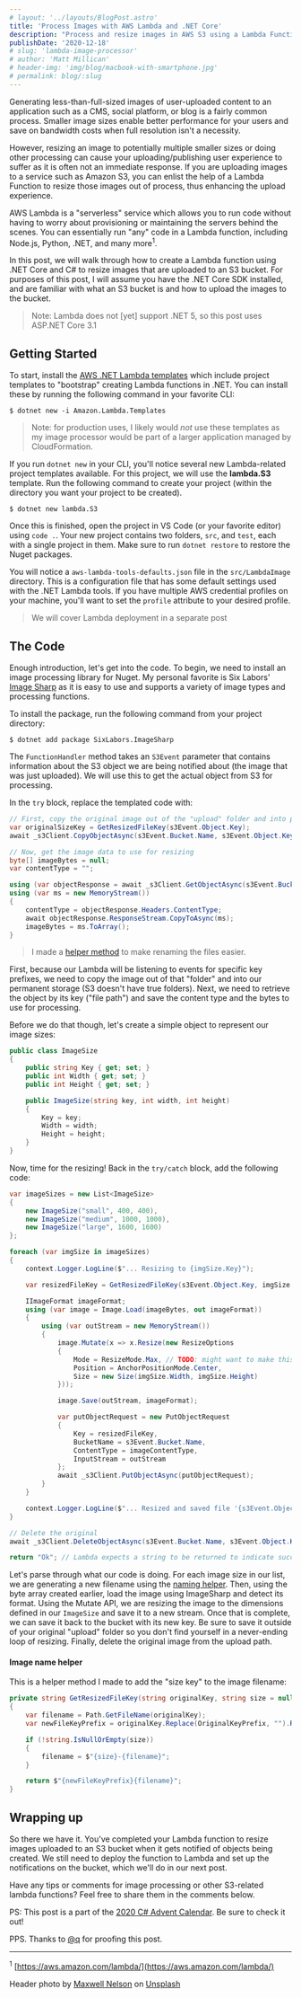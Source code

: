 ```yaml
---
# layout: '../layouts/BlogPost.astro'
title: 'Process Images with AWS Lambda and .NET Core'
description: "Process and resize images in AWS S3 using a Lambda Function and ASP.NET Core"
publishDate: '2020-12-18'
# slug: 'lambda-image-processor'
# author: 'Matt Millican'
# header-img: 'img/blog/macbook-with-smartphone.jpg'
# permalink: blog/:slug
---
```


Generating less-than-full-sized images of user-uploaded content to an
application such as a CMS, social platform, or blog is a fairly common process.
Smaller image sizes enable better performance for your users and save on
bandwidth costs when full resolution isn't a necessity.

However, resizing an image to potentially multiple smaller sizes or doing other
processing can cause your uploading/publishing user experience to suffer
as it is often not an immediate response. If you are uploading images to a
service such as Amazon S3, you can enlist the help of a Lambda Function to
resize those images out of process, thus enhancing the upload experience.

AWS Lambda is a "serverless" service which allows you to run code without having
to worry about provisioning or maintaining the servers behind the scenes. You can
essentially run "any" code in a Lambda function, including Node.js, Python, .NET,
and many more<sup>1</sup>.

In this post, we will walk through how to create a Lambda function using
.NET Core and C# to resize images that are uploaded to an S3 bucket.
For purposes of this post, I will assume you have the .NET Core SDK installed, and
are familiar with what an S3 bucket is and how to upload the images to the bucket.

> Note: Lambda does not [yet] support .NET 5, so this post uses ASP.NET Core 3.1

## Getting Started

To start, install the
[AWS .NET Lambda templates](https://www.nuget.org/packages/Amazon.Lambda.Templates)
which include project templates to "bootstrap" creating Lambda functions in .NET.
You can install these by running the following command in your favorite CLI:

```
$ dotnet new -i Amazon.Lambda.Templates
```

> Note: for production uses, I likely would _not_ use these templates as my
> image processor would be part of a larger application managed by CloudFormation.

If you run `dotnet new` in your CLI, you'll notice several new Lambda-related
project templates available. For this project, we will use the **lambda.S3** template.
Run the following command to create your project (within the directory you want your
project to be created).

```
$ dotnet new lambda.S3
```

Once this is finished, open the project in VS Code (or your favorite editor) using
`code .`. Your new project contains two folders, `src`, and `test`, each with a
single project in them. Make sure to run `dotnet restore` to restore the Nuget packages.

You will notice a `aws-lambda-tools-defaults.json` file in the `src/LambdaImage`
directory. This is a configuration file that has some default settings used with
the .NET Lambda tools. If you have multiple AWS credential profiles on your
machine, you'll want to set the `profile` attribute to your desired profile.

> We will cover Lambda deployment in a separate post

## The Code

Enough introduction, let's get into the code. To begin, we need to install
an image processing library for Nuget. My personal favorite is Six Labors'
[Image Sharp](https://www.nuget.org/packages/SixLabors.ImageSharp/) as it is easy
to use and supports a variety of image types and processing functions.

To install the package, run the following command from your project directory:

```
$ dotnet add package SixLabors.ImageSharp
```

The `FunctionHandler` method takes an `S3Event` parameter that contains
information about the S3 object we are being notified about (the image that was just
uploaded). We will use this to get the actual object from S3 for processing.

In the `try` block, replace the templated code with:

```c#
// First, copy the original image out of the "upload" folder and into permanent storage
var originalSizeKey = GetResizedFileKey(s3Event.Object.Key);
await _s3Client.CopyObjectAsync(s3Event.Bucket.Name, s3Event.Object.Key, s3Event.Bucket.Name, originalSizeKey);

// Now, get the image data to use for resizing
byte[] imageBytes = null;
var contentType = "";

using (var objectResponse = await _s3Client.GetObjectAsync(s3Event.Bucket.Name, s3Event.Object.Key))
using (var ms = new MemoryStream())
{
    contentType = objectResponse.Headers.ContentType;
    await objectResponse.ResponseStream.CopyToAsync(ms);
    imageBytes = ms.ToArray();
}
```

> I made a [helper method](#image-name-helper) to make renaming the files easier.

First, because our Lambda will be listening to events for specific key prefixes, we
need to copy the image out of that "folder" and into our permanent storage
(S3 doesn't have true folders). Next, we need to retrieve the object by its key
("file path") and save the content type and the bytes to use for processing.

Before we do that though, let's create a simple object to represent our image sizes:

```c#
public class ImageSize
{
    public string Key { get; set; }
    public int Width { get; set; }
    public int Height { get; set; }

    public ImageSize(string key, int width, int height)
    {
        Key = key;
        Width = width;
        Height = height;
    }
}
```

Now, time for the resizing! Back in the `try/catch` block, add the following code:

```c#
var imageSizes = new List<ImageSize>
{
    new ImageSize("small", 400, 400),
    new ImageSize("medium", 1000, 1000),
    new ImageSize("large", 1600, 1600)
};

foreach (var imgSize in imageSizes)
{
    context.Logger.LogLine($"... Resizing to {imgSize.Key}");

    var resizedFileKey = GetResizedFileKey(s3Event.Object.Key, imgSize.Key);

    IImageFormat imageFormat;
    using (var image = Image.Load(imageBytes, out imageFormat))
    {
        using (var outStream = new MemoryStream())
        {
            image.Mutate(x => x.Resize(new ResizeOptions
            {
                Mode = ResizeMode.Max, // TODO: might want to make this a property on each image size
                Position = AnchorPositionMode.Center,
                Size = new Size(imgSize.Width, imgSize.Height)
            }));

            image.Save(outStream, imageFormat);

            var putObjectRequest = new PutObjectRequest
            {
                Key = resizedFileKey,
                BucketName = s3Event.Bucket.Name,
                ContentType = imageContentType,
                InputStream = outStream
            };
            await _s3Client.PutObjectAsync(putObjectRequest);
        }
    }

    context.Logger.LogLine($"... Resized and saved file '{s3Event.Object.Key}' to '{imgSize.Key}'");
}

// Delete the original
await _s3Client.DeleteObjectAsync(s3Event.Bucket.Name, s3Event.Object.Key);

return "Ok"; // Lambda expects a string to be returned to indicate success
```

Let's parse through what our code is doing. For each image size in our list, we
are generating a new filename using the [naming helper](#image-name-helper).
Then, using the byte array created earlier, load the image using ImageSharp and
detect its format. Using the Mutate API, we are resizing the image to the dimensions
defined in our `ImageSize` and save it to a new stream. Once that is complete,
we can save it back to the bucket with its new key. Be sure to save it outside of
your original "upload" folder so you don't find yourself in a never-ending loop of
resizing. Finally, delete the original image from the upload path.

#### Image name helper

This is a helper method I made to add the "size key" to the image filename:

```c#
private string GetResizedFileKey(string originalKey, string size = null)
{
    var filename = Path.GetFileName(originalKey);
    var newFileKeyPrefix = originalKey.Replace(OriginalKeyPrefix, "").Replace(filename, "");

    if (!string.IsNullOrEmpty(size))
    {
        filename = $"{size}-{filename}";
    }

    return $"{newFileKeyPrefix}{filename}";
}
```

## Wrapping up

So there we have it. You've completed your Lambda function to resize images
uploaded to an S3 bucket when it gets notified of objects being created. We still
need to deploy the function to Lambda and set up the notifications on the bucket,
which we'll do in our next post.

Have any tips or comments for image processing or other S3-related lambda functions?
Feel free to share them in the comments below.

PS: This post is a part of the [2020 C# Advent Calendar](https://www.csadvent.christmas). Be sure to check it out!

PPS. Thanks to [@q](https://twitter.com/quangdaon) for proofing this post.

<hr />

<sup>1</sup> [https://aws.amazon.com/lambda/](https://aws.amazon.com/lambda/)

<span>Header photo by <a href="https://unsplash.com/@maxcodes?utm_source=unsplash&amp;utm_medium=referral&amp;utm_content=creditCopyText">Maxwell Nelson</a> on <a href="https://unsplash.com/photos/taiuG8CPKAQ?utm_source=unsplash&amp;utm_medium=referral&amp;utm_content=creditCopyText">Unsplash</a></span>
